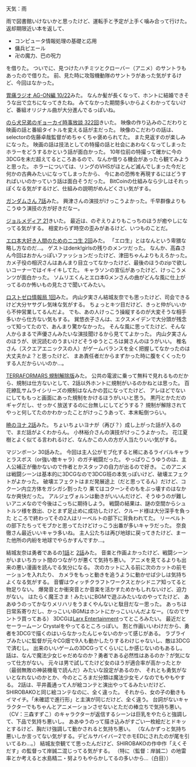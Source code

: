 天気：雨

雨で図書館いけないかと思ったけど、運転手と予定が上手く噛み合って行けた。
返却期限近い本を返して、
* コンピュータ情報処理の基礎と応用
* 傭兵ピエール
* 卍の魔力、巴の呪力

を借りた。
ついでに、見つけたハチミツとクローバー（アニメ）のサントラもあったので借りた。
前、見た時に攻殻機動隊のサントラがあった気がするけど、今回はなかった。

[胃痛ラジオ AG-ON編 10/22](http://ondemand.joqr.co.jp/AG-ON/contents/shikaco_141022.php)みた。
なんか髪が長くなって、ホントに結婚できそうな出で立ちになってきたね。
みてなかった期間多いからよくわかってないけど、番組オリジナル曲が大分進んでるっぽいね。

[のら犬兄弟のギョーカイ時事放談 322回](http://www.norainu-jiji.com/contents/hp0012/index02780000.html)きいた。
映像の作り込みのこだわりと映画の話と番組タイトルを変える話が主だった。
映像のこだわりの話は、selectorの佐藤卓哉監督がめちゃくちゃ褒められてた。
また見返すのが楽しみになった。
映画の話は技法としての特撮の話と社会にあわなくなってしまったホラーをどうするかという話が面白かった。
10年位前の特撮って確かに今の3DCGを未だ超えてるところあるので、なんか借りる機会があったら観てみようと思った。
ホラーについては、リングのVHSがほとんど滅んでしまった今だと何かの古典みたいになってしまったから、
今にあの恐怖を再現するにはどうすればいいのかっていう話は面白そうだった。
BitCoinの仕組みなら少しはそれっぽくなる気がするけど、仕組みの説明がめんどくさい気がする。

[ガンダムさん 7話](http://www.b-ch.com/ttl/index.php?ttl_c=4282&mvc=2_0_230218_1)みた。
興津さんの演技がけっこうよかった。千早群像よりもこうゆう演技の方が好きだなー。

[ジョルメディア 21](http://www.nicovideo.jp/watch/1413798861)きいた。
最近は、のぞえりよりもこっちのほうが癒やしになってる気がする。
相変わらず時空の歪みがあるけど、いつものことだ。

[エロ本大好き人間のためのニコ生 2回](http://live.nicovideo.jp/watch/lv196670499)みた。
「エロ生」とはなんという卑猥な略し方なのだ...。
ゲストはdenk!girlsの残りのメンツだった。
なんか、高森さん今回はおかんっぽいファッションだったけど、津田ちゃんよりもえろかった。
カメ子役の相沢さんはあんまり目立ってなかったけど、最後のほうのzipで欲しいコーナーではイキイキしてた。
キャラソンの宣伝があったけど、けっこうメンツが面白かった。
ソムリエくんとエロ本Gメンさんの曲がどんな風に仕上がってるのか怖いもの見たさで聞いてみたい。

[ロストゼロ情報局 1回](http://live.nicovideo.jp/gate/lv195772322)みた。
内山夕実さん結城友奈でも思ったけど、司会できるけど大分ヤサグレ気味な気がする。
ちょっとキツ目だけど、きっと仲がいいから不仲営業してるんだよ。
でも、あの人けっこう操縦するのが大変そうな相手多いから仕方ない気もする。
巽悠衣子さんは、エクスメイデンで大分頭が残念って知ってたので、あんまり驚かなかった。
そんな風に思ってたけど、そんな人からまるで声優さんみたいな演技聞けるから見ててよかった。
内山夕実さんのほうが、状況読むのうまいけどそうゆうところは巽さんのほうがいい。
椎名さん（スクエアエニックスの人）がゲームバランスを全く把握してなかったのは大丈夫かよ？と思ったけど、
まあ責任者だからまずかった時に腹をくくったりする人だからいいのか...。

[TERRAFORMARS 規制解除版](http://live.nicovideo.jp/watch/lv196697856)みた。
公共の電波に乗って無料で見れるものだから、規制は仕方ないとして、2話以外ホントに規制がいるのかねとは思った。
百花繚乱サムライシリーズの規制はなんかの芸になってたけど、
アレほどでないにしてももっと画面にあった規制をかけるほうがいいと思う。
黒円とかただのギャグだし、せっかく放送するのに台無しにしてどうする？
規制が解除されてやっと何してたのかわかったことがけっこうあって、本末転倒つらい。

[暁のヨナ 2話](http://www.nicovideo.jp/watch/1413789988)みた。
ちょいちょいヨナが（再び？）成し上がった話が入るので、まだ話がよくわからん。
小林裕介さんの演技がけっこうよかった。
花江夏樹とよく似てる言われるけど、なんかこの人の方が人当たりいい気がする。

マジンボーン 30話みた。
今回は主人公がモブ化すると稀にあるライバルキャラとラスボス（or強い敵キャラ）のガチ戦闘だった。
やっぱりこうゆうのは、主人公補正が働かないので作者とかスタッフの自力が出るので好き。
このアニメは戦闘シーンは基本的に3DCGなので3DCG班の本気っぽいけど、破壊エフェクトがよかった。
破壊エフェクトはまだ発展途上（だと思ってるん）だけど、コクーン内立方体をガシガシ割ったり
果てはコクーンそのもをぶっ壊すのはなかなか爽快だった。
アルジェヴォルンは動きがいいんだけど、そうゆうのが難しいアニメなので今後はこっちに期待しよう。
戦闘の結果は、謎の空間からシュトルツ様を救出、ひとまず足止めに成功したけど、クルード様は大分深手を負った
ところで終わってその2人はリーベルトの部下に背負われてた。
リーベルトの部下たちってモブかと思ってたけどけっこう出番が多いキャラだった。
奈良徹さん最近いいキャラ多いね。
主人公たちは再び地球に戻ってきたけど、まーた他所の内紛を地球でやらかすんですか...。

結城友奈は勇者であるの[1話](http://www.nicovideo.jp/watch/1413538797)と
[2話](http://www.nicovideo.jp/watch/1413539185)みた。
音楽と作画よかったけど、戦闘シーンがいまいちカット間のつながりが悪くて気持ち悪い。
アニメを見てるよりも出来の悪い漫画を読んでる気分になる。
次のカットに入る前に次のカットの前モーションを入れたり、
カメラをもっと動きを追うように動かせば少しは気持ちよくなる気がする。
音響はウィッチクラフトワークスとかシドニア知ってると物足りない。
爆発音とか衝突音とか音楽を活かすためかもしれないけど、迫力がない。
はたらく魔王さま！みたいにBGMで遊ぶみたいなのやってたけど、
ああゆうのってかなりメリハリをうまくやんないと駄目だなー思った。
あっちは日常系寄りだし、かっこいいBGMはホントにかっこいいんだよなー。（なのでサントラ買ってある）
3DCGは[Larx Entertainment](http://www.larx.co.jp/)ってところみたい。
最近だとセーラームーン Crystalをやってるところっぽい。
割と作画いいわけだから、勇者を3DCGで描くのはいらなかったんじゃないのかって感じがある。
ラブライブみたいに監督が元々CG畑で9人も動かしたりするわけじゃないし、敵は3DCGで済むし。
出来のいいゲームの3DCGってくらいにしか感じないのもあるし。
話は、なんで魔法少女じゃだめなのか？勇者である必然性はあるのか？が気になって仕方がない。
元々は男で試してたけど女のほうが適合率が高かったとか（最弱無敗の神装機竜で読んだ）みたいな設定があるのか、
それとも勇気がないとなれないのかとか、今のところまだ分類は魔法少女モノなのでもやもやする。
2話は、平井義通って人が絵コンテと演出やってるみたいだけど、SHIROBAKOと同じ絵コンテなのに、全く違った。
それから、女の子の動きもイマイチ。「未確認で進行形」と主演が同じだけど、全く違う。
台詞がないキャラクターでもちゃんとアニメーションさせないとただの棒立ちで気持ち悪い。
（CV：三森すずこ）のキャラクターが返信するシーンは巨乳をやたらと強調して、下品で気持ち悪いし。
ああゆうのって描き込みがすごい一枚絵だとドキッとするけど、胸だけ強調して動かされると気持ち悪い。
（なんかずっと気持ち悪いしか言ってない気がする。デビルサバイバー2でホモEDにされたのが尾を引いてるわ...。）
結城友奈観てて思ったんだけど、SHIROBAKOの作中作「えくそだす」の監督って岸誠二混じってる気がする。
（特に（監督：岸誠二）の地雷率とか考えると水島精二・努よりもやらかしてるの多いから...（白目））
